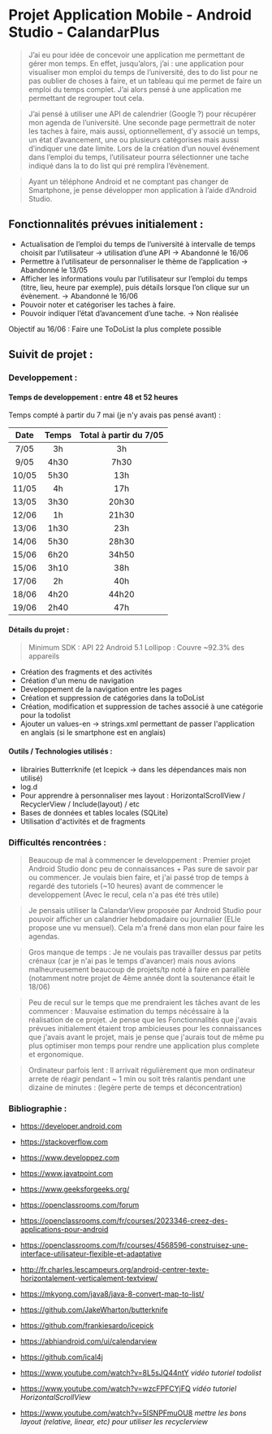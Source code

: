 # Projet Application Mobile - Android Studio - CalandarPlus

>J’ai eu pour idée de concevoir une application me permettant de gérer mon temps. En effet, jusqu’alors, j’ai : une application pour visualiser mon emploi du temps de l’université, des to do list pour ne pas oublier de choses à faire, et un tableau qui me permet de faire un emploi du temps complet. J’ai alors pensé à une application me permettant de regrouper tout cela.


>J’ai pensé à utiliser une API de calendrier (Google ?) pour récupérer mon agenda de l’université. Une seconde page permettrait de noter les taches à faire, mais aussi,  optionnellement, d’y associé un temps, un état d’avancement, une ou plusieurs catégorises mais aussi d’indiquer une date limite. Lors de la création d’un nouvel événement dans l’emploi du temps, l’utilisateur pourra sélectionner une tache indiqué dans la to do list qui pré remplira l’évènement.


>Ayant un téléphone Android et ne comptant pas changer de Smartphone, je pense développer mon application à l’aide d’Android Studio.

## Fonctionnalités prévues initialement :
- Actualisation de l’emploi du temps de l’université à intervalle de temps choisit par l’utilisateur -> utilisation d’une API -> Abandonné le 16/06
- Permettre à l’utilisateur de personnaliser le thème de l’application  -> Abandonné le 13/05
- Afficher les informations voulu par l’utilisateur sur l’emploi du temps (titre, lieu, heure par exemple), puis détails lorsque l’on clique sur un évènement. -> Abandonné le 16/06
- Pouvoir noter et catégoriser les taches à faire.
- Pouvoir indiquer l’état d’avancement d’une tache. -> Non réalisée

Objectif au 16/06 : Faire une ToDoList la plus complete possible

## Suivit de projet :
### Developpement :

#### Temps de developpement : entre 48 et 52 heures

Temps compté à partir du 7 mai (je n'y avais pas pensé avant) :


| Date |  Temps |  Total à partir du 7/05  |
|:----:|:------:|:-------------------------:|
| 7/05  | 3h  | 3h  |
| 9/05 |  4h30  | 7h30 |
| 10/05  | 5h30 |  13h |
| 11/05 | 4h  | 17h |
| 13/05 | 3h30  | 20h30 |
| 12/06|  1h  | 21h30  |
| 13/06|  1h30  | 23h |
| 14/06|  5h30  | 28h30 |
| 15/06 | 6h20 | 34h50 |
| 15/06 | 3h10 | 38h  |
| 17/06 | 2h | 40h  |
| 18/06 | 4h20 | 44h20  |
| 19/06 | 2h40 | 47h  |


#### Détails du projet :
> Minimum SDK : API 22 Android 5.1 Lollipop : Couvre ~92.3% des appareils

- Création des fragments et des activités
- Création d'un menu de navigation
- Developpement de la navigation entre les pages
- Création et suppression de catégories dans la toDoList
- Création, modification et suppression de taches associé à une catégorie pour la todolist
- Ajouter un values-en -> strings.xml permettant de passer l'application en anglais (si le smartphone est en anglais)

#### Outils / Technologies utilisés :
- librairies Butterrknife (et Icepick -> dans les dépendances mais non utilisé)
- log.d
- Pour apprendre à personnaliser mes layout : HorizontalScrollView / RecyclerView / Include(layout) / etc
- Bases de données et tables locales (SQLite)
- Utilisation d'activités et de fragments

### Difficultés rencontrées :
> Beaucoup de mal à commencer le developpement : Premier projet Android Studio donc peu de connaissances + Pas sure de savoir par ou commencer. Je voulais bien faire, et j'ai passé trop de temps à regardé des tutoriels (~10 heures) avant de commencer le developpement (Avec le recul, cela n'a pas été très utile)

> Je pensais utiliser la CalandarView proposée par Android Studio pour pouvoir afficher un calandrier hebdomadaire ou journalier (ELle propose une vu mensuel). Cela m'a frené dans mon elan pour faire les agendas.

> Gros manque de temps : Je ne voulais pas travailler dessus par petits crénaux (car je n'ai pas le temps d'avancer) mais nous avions malheureusement beaucoup de projets/tp noté à faire en parallèle (notamment notre projet de 4ème année dont la soutenance était le 18/06)

>Peu de recul sur le temps que me prendraient les tâches avant de les commencer : Mauvaise estimation du temps nécéssaire à la réalisation de ce projet. Je pense que les Fonctionnalités que j'avais prévues initialement étaient trop ambicieuses pour les connaissances que j'avais avant le projet, mais je pense que j'aurais tout de même pu plus optimiser mon temps pour rendre une application plus complete et ergonomique.

> Ordinateur parfois lent : Il arrivait régulièrement que mon ordinateur arrete de réagir pendant ~ 1 min ou soit très ralantis pendant une dizaine de minutes : (legère perte de temps et déconcentration)

### Bibliographie :

- https://developer.android.com
- https://stackoverflow.com
- https://www.developpez.com
- https://www.javatpoint.com
- https://www.geeksforgeeks.org/
- https://openclassrooms.com/forum

- https://openclassrooms.com/fr/courses/2023346-creez-des-applications-pour-android
- https://openclassrooms.com/fr/courses/4568596-construisez-une-interface-utilisateur-flexible-et-adaptative

- http://fr.charles.lescampeurs.org/android-centrer-texte-horizontalement-verticalement-textview/
- https://mkyong.com/java8/java-8-convert-map-to-list/

- https://github.com/JakeWharton/butterknife
- https://github.com/frankiesardo/icepick
- https://abhiandroid.com/ui/calendarview
- https://github.com/ical4j

- https://www.youtube.com/watch?v=8L5sJQ44ntY *vidéo tutoriel todolist*
- https://www.youtube.com/watch?v=wzcFPFCYjFQ *vidéo tutoriel HorizontalScrollView*
- https://www.youtube.com/watch?v=5ISNPFmuOU8 *mettre les bons layout (relative, linear, etc) pour utiliser les recyclerview*
